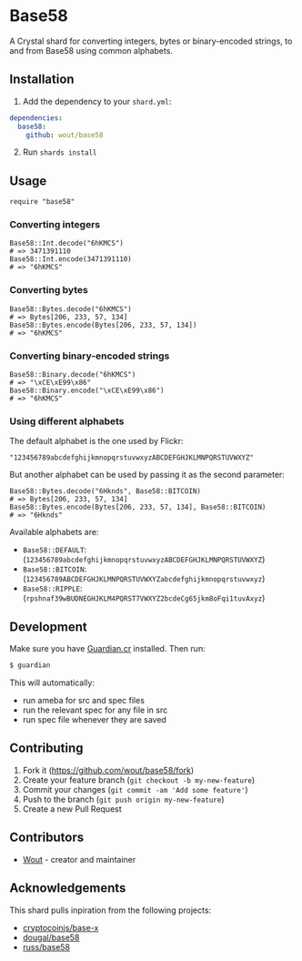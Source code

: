 # Base58

A Crystal shard for converting integers, bytes or binary-encoded strings, to and
from Base58 using common alphabets.

## Installation

1. Add the dependency to your `shard.yml`:

```yaml
dependencies:
  base58:
    github: wout/base58
```

2. Run `shards install`

## Usage

```crystal
require "base58"
```

### Converting integers

```crystal
Base58::Int.decode("6hKMCS")
# => 3471391110
Base58::Int.encode(3471391110)
# => "6hKMCS"
```

### Converting bytes

```crystal
Base58::Bytes.decode("6hKMCS")
# => Bytes[206, 233, 57, 134]
Base58::Bytes.encode(Bytes[206, 233, 57, 134])
# => "6hKMCS"
```

### Converting binary-encoded strings

```crystal
Base58::Binary.decode("6hKMCS")
# => "\xCE\xE99\x86"
Base58::Binary.encode("\xCE\xE99\x86")
# => "6hKMCS"
```

### Using different alphabets

The default alphabet is the one used by Flickr:

```crystal
"123456789abcdefghijkmnopqrstuvwxyzABCDEFGHJKLMNPQRSTUVWXYZ"
```

But another alphabet can be used by passing it as the second parameter:

```crystal
Base58::Bytes.decode("6Hknds", Base58::BITCOIN)
# => Bytes[206, 233, 57, 134]
Base58::Bytes.encode(Bytes[206, 233, 57, 134], Base58::BITCOIN)
# => "6Hknds"
```

Available alphabets are:

- `Base58::DEFAULT`: (`123456789abcdefghijkmnopqrstuvwxyzABCDEFGHJKLMNPQRSTUVWXYZ`)
- `Base58::BITCOIN`: (`123456789ABCDEFGHJKLMNPQRSTUVWXYZabcdefghijkmnopqrstuvwxyz`)
- `Base58::RIPPLE`: (`rpshnaf39wBUDNEGHJKLM4PQRST7VWXYZ2bcdeCg65jkm8oFqi1tuvAxyz`)

## Development
Make sure you have [Guardian.cr](https://github.com/f/guardian) installed. Then
run:

```bash
$ guardian
```

This will automatically:
- run ameba for src and spec files
- run the relevant spec for any file in src
- run spec file whenever they are saved

## Contributing

1. Fork it (<https://github.com/wout/base58/fork>)
2. Create your feature branch (`git checkout -b my-new-feature`)
3. Commit your changes (`git commit -am 'Add some feature'`)
4. Push to the branch (`git push origin my-new-feature`)
5. Create a new Pull Request

## Contributors

- [Wout](https://github.com/wout) - creator and maintainer

## Acknowledgements
This shard pulls inpiration from the following projects:
- [cryptocoinjs/base-x](https://github.com/cryptocoinjs/base-x)
- [dougal/base58](https://github.com/dougal/base58)
- [russ/base58](https://github.com/russ/base58)
